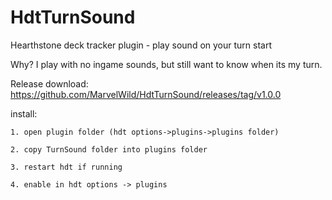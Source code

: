 # HdtTurnSound
Hearthstone deck tracker plugin - play sound on your turn start

Why? I play with no ingame sounds, but still want to know when its my turn.

Release download:
https://github.com/MarvelWild/HdtTurnSound/releases/tag/v1.0.0

install:

	1. open plugin folder (hdt options->plugins->plugins folder)
	
	2. copy TurnSound folder into plugins folder
	
	3. restart hdt if running
	
	4. enable in hdt options -> plugins

